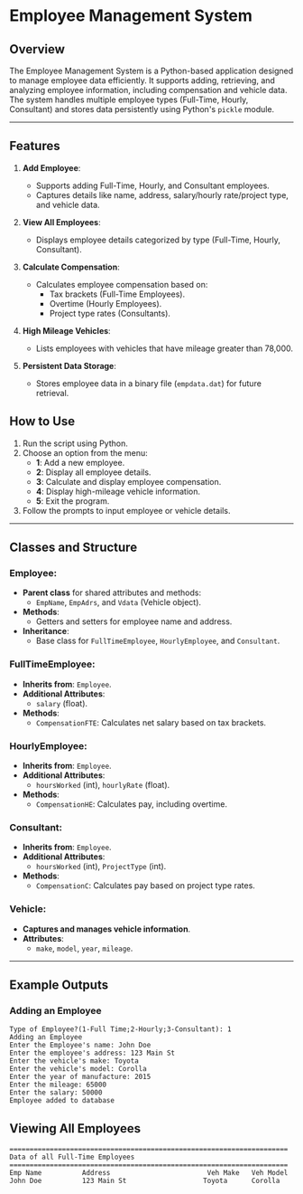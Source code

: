 # Employee Management System

## Overview

The Employee Management System is a Python-based application designed to manage employee data efficiently. It supports adding, retrieving, and analyzing employee information, including compensation and vehicle data. The system handles multiple employee types (Full-Time, Hourly, Consultant) and stores data persistently using Python's `pickle` module.

---

## Features

1. **Add Employee**:
   - Supports adding Full-Time, Hourly, and Consultant employees.
   - Captures details like name, address, salary/hourly rate/project type, and vehicle data.

2. **View All Employees**:
   - Displays employee details categorized by type (Full-Time, Hourly, Consultant).

3. **Calculate Compensation**:
   - Calculates employee compensation based on:
     - Tax brackets (Full-Time Employees).
     - Overtime (Hourly Employees).
     - Project type rates (Consultants).

4. **High Mileage Vehicles**:
   - Lists employees with vehicles that have mileage greater than 78,000.

5. **Persistent Data Storage**:
   - Stores employee data in a binary file (`empdata.dat`) for future retrieval.

## How to Use

1. Run the script using Python.
2. Choose an option from the menu:
   - **1**: Add a new employee.
   - **2**: Display all employee details.
   - **3**: Calculate and display employee compensation.
   - **4**: Display high-mileage vehicle information.
   - **5**: Exit the program.
3. Follow the prompts to input employee or vehicle details.

---

## Classes and Structure

### **Employee**:
- **Parent class** for shared attributes and methods:
  - `EmpName`, `EmpAdrs`, and `Vdata` (Vehicle object).
- **Methods**:
  - Getters and setters for employee name and address.
- **Inheritance**:
  - Base class for `FullTimeEmployee`, `HourlyEmployee`, and `Consultant`.

### **FullTimeEmployee**:
- **Inherits from**: `Employee`.
- **Additional Attributes**:
  - `salary` (float).
- **Methods**:
  - `CompensationFTE`: Calculates net salary based on tax brackets.

### **HourlyEmployee**:
- **Inherits from**: `Employee`.
- **Additional Attributes**:
  - `hoursWorked` (int), `hourlyRate` (float).
- **Methods**:
  - `CompensationHE`: Calculates pay, including overtime.

### **Consultant**:
- **Inherits from**: `Employee`.
- **Additional Attributes**:
  - `hoursWorked` (int), `ProjectType` (int).
- **Methods**:
  - `CompensationC`: Calculates pay based on project type rates.

### **Vehicle**:
- **Captures and manages vehicle information**.
- **Attributes**:
  - `make`, `model`, `year`, `mileage`.

---

## Example Outputs

### Adding an Employee
```
Type of Employee?(1-Full Time;2-Hourly;3-Consultant): 1
Adding an Employee
Enter the Employee's name: John Doe
Enter the employee's address: 123 Main St
Enter the vehicle's make: Toyota
Enter the vehicle's model: Corolla
Enter the year of manufacture: 2015
Enter the mileage: 65000
Enter the salary: 50000
Employee added to database
```


## Viewing All Employees

```plaintext
=====================================================================
Data of all Full-Time Employees
=====================================================================
Emp Name          Address                        Veh Make   Veh Model
John Doe          123 Main St                   Toyota      Corolla
```


